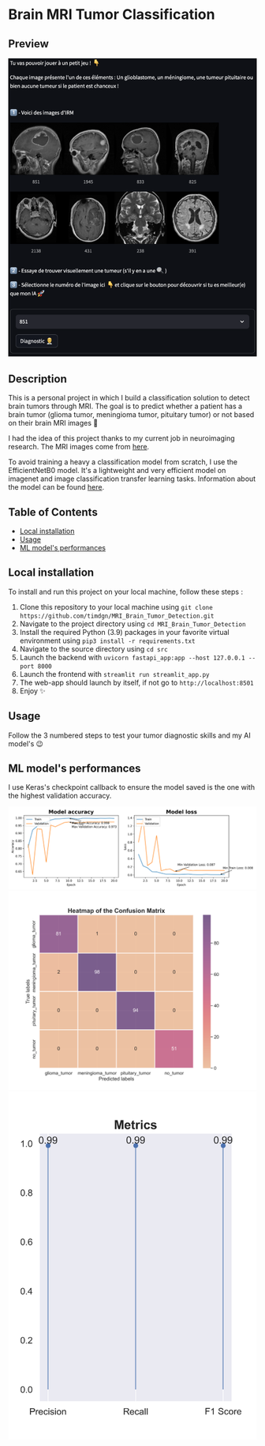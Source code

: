# Brain MRI Tumor Classification

## Preview
![preview](docs/Preview.png)

## Description
This is a personal project in which I build a classification solution to detect brain tumors through MRI.
The goal is to predict whether a patient has a brain tumor (glioma tumor, meningioma tumor, pituitary tumor) or not based on their brain MRI images 🩻

I had the idea of this project thanks to my current job in neuroimaging research.
The MRI images come from [here](https://github.com/sartajbhuvaji/brain-tumor-classification-dataset).

To avoid training a heavy a classification model from scratch, I use the EfficientNetB0 model.
It's a lightweight and very efficient model on imagenet and image classification transfer learning tasks.
Information about the model can be found [here](https://keras.io/examples/vision/image_classification_efficientnet_fine_tuning/). 

## Table of Contents
- [Local installation](#local-installation)
- [Usage](#usage)
- [ML model's performances](#ml-models-performances)

## Local installation
To install and run this project on your local machine, follow these steps :

1. Clone this repository to your local machine using `git clone https://github.com/timdgn/MRI_Brain_Tumor_Detection.git`
2. Navigate to the project directory using `cd MRI_Brain_Tumor_Detection`
3. Install the required Python (3.9) packages in your favorite virtual environment using `pip3 install -r requirements.txt`
4. Navigate to the source directory using `cd src`
5. Launch the backend with `uvicorn fastapi_app:app --host 127.0.0.1 --port 8000`
6. Launch the frontend with `streamlit run streamlit_app.py`
7. The web-app should launch by itself, if not go to `http://localhost:8501`
8. Enjoy ✨

## Usage
Follow the 3 numbered steps to test your tumor diagnostic skills and my AI model's 😉

## ML model's performances
I use Keras's checkpoint callback to ensure the model saved is the one with the highest validation accuracy.

![Training history](plots/history/Accuracy_Loss.png)
![Confusion_matrix](plots/confusion/Confusion_Matrix.png)
![Evalutaion metrics](plots/metrics/Metrics.png)
